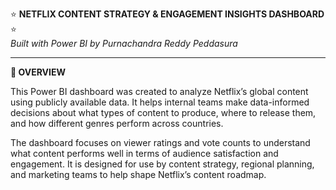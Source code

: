 ⭐ **NETFLIX CONTENT STRATEGY & ENGAGEMENT INSIGHTS DASHBOARD** ⭐  
*Built with Power BI by Purnachandra Reddy Peddasura*

---

**📌 OVERVIEW**

This Power BI dashboard was created to analyze Netflix’s global content using publicly available data. It helps internal teams make data-informed decisions about what types of content to produce, where to release them, and how different genres perform across countries.

The dashboard focuses on viewer ratings and vote counts to understand what content performs well in terms of audience satisfaction and engagement. It is designed for use by content strategy, regional planning, and marketing teams to help shape Netflix’s content roadmap.


